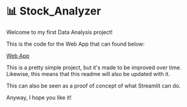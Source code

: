 # 📊 Stock_Analyzer 

Welcome to my first Data Analysis project!

This is the code for the Web App that can found below:

<a href="https://share.streamlit.io/jordancautious/stock_analyzer/main.py
">Web App</a>

This is a pretty simple project, but it's made to be improved over time.
Likewise, this means that this readme will also be updated with it.

This can also be seen as a proof of concept of what Streamlit can do.

Anyway, I hope you like it!
